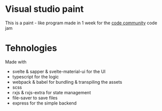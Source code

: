 # Visual studio paint

This is a paint - like program made in 1 week for the [code community](https://discord.gg/RFPVysw) code jam

# Tehnologies

Made with

- svelte & sapper & svelte-material-ui for the UI
- typescript for the logic
- webpack & babel for bundling & transpiling the assets
- scss
- rxjs & rxjs-extra for state management
- file-saver to save files
- express for the simple backend

